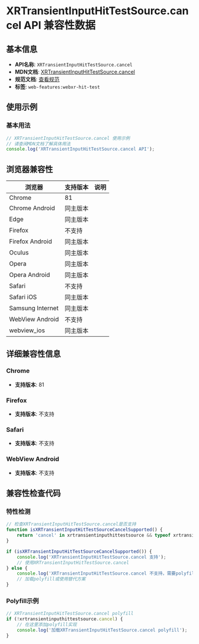 # XRTransientInputHitTestSource.cancel API 兼容性数据

## 基本信息

- **API名称**: `XRTransientInputHitTestSource.cancel`
- **MDN文档**: [XRTransientInputHitTestSource.cancel](https://developer.mozilla.org/docs/Web/API/XRTransientInputHitTestSource/cancel)
- **规范文档**: [查看规范](https://immersive-web.github.io/hit-test/#dom-xrtransientinputhittestsource-cancel)
- **标签**: `web-features:webxr-hit-test`

## 使用示例

### 基本用法

```javascript
// XRTransientInputHitTestSource.cancel 使用示例
// 请查阅MDN文档了解具体用法
console.log('XRTransientInputHitTestSource.cancel API');
```

## 浏览器兼容性

| 浏览器 | 支持版本 | 说明 |
|--------|----------|------|
| Chrome | 81 |  |
| Chrome Android | 同主版本 |  |
| Edge | 同主版本 |  |
| Firefox | 不支持 |  |
| Firefox Android | 同主版本 |  |
| Oculus | 同主版本 |  |
| Opera | 同主版本 |  |
| Opera Android | 同主版本 |  |
| Safari | 不支持 |  |
| Safari iOS | 同主版本 |  |
| Samsung Internet | 同主版本 |  |
| WebView Android | 不支持 |  |
| webview_ios | 同主版本 |  |

## 详细兼容性信息

### Chrome

- **支持版本**: 81

### Firefox

- **支持版本**: 不支持

### Safari

- **支持版本**: 不支持

### WebView Android

- **支持版本**: 不支持

## 兼容性检查代码

### 特性检测

```javascript
// 检查XRTransientInputHitTestSource.cancel是否支持
function isXRTransientInputHitTestSourceCancelSupported() {
    return 'cancel' in xrtransientinputhittestsource && typeof xrtransientinputhittestsource.cancel === 'function';
}

if (isXRTransientInputHitTestSourceCancelSupported()) {
    console.log('XRTransientInputHitTestSource.cancel 支持');
    // 使用XRTransientInputHitTestSource.cancel
} else {
    console.log('XRTransientInputHitTestSource.cancel 不支持，需要polyfill');
    // 加载polyfill或使用替代方案
}
```

### Polyfill示例

```javascript
// XRTransientInputHitTestSource.cancel polyfill
if (!xrtransientinputhittestsource.cancel) {
    // 在这里添加polyfill实现
    console.log('加载XRTransientInputHitTestSource.cancel polyfill');
}
```


